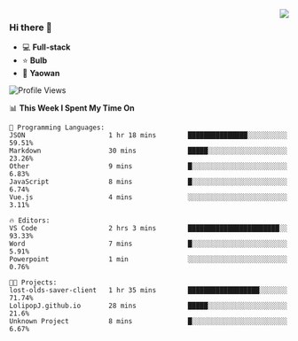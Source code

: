 <img  align="right" src="https://github-readme-stats.vercel.app/api?username=LolipopJ&show_icons=true&count_private=true&hide_title=true&include_all_commits=true&theme=vue">

### Hi there 👋

- :computer: **Full-stack**
- :star: **Bulb**
- :pill: **Yaowan**

<!--START_SECTION:waka-->
![Profile Views](http://img.shields.io/badge/Profile%20Views-1-blue)

📊 **This Week I Spent My Time On** 

```text
💬 Programming Languages: 
JSON                     1 hr 18 mins        ███████████████░░░░░░░░░░   59.51% 
Markdown                 30 mins             █████░░░░░░░░░░░░░░░░░░░░   23.26% 
Other                    9 mins              █░░░░░░░░░░░░░░░░░░░░░░░░   6.83% 
JavaScript               8 mins              █░░░░░░░░░░░░░░░░░░░░░░░░   6.74% 
Vue.js                   4 mins              ░░░░░░░░░░░░░░░░░░░░░░░░░   3.11%

🔥 Editors: 
VS Code                  2 hrs 3 mins        ███████████████████████░░   93.33% 
Word                     7 mins              █░░░░░░░░░░░░░░░░░░░░░░░░   5.91% 
Powerpoint               1 min               ░░░░░░░░░░░░░░░░░░░░░░░░░   0.76%

🐱‍💻 Projects: 
lost-olds-saver-client   1 hr 35 mins        ██████████████████░░░░░░░   71.74% 
LolipopJ.github.io       28 mins             █████░░░░░░░░░░░░░░░░░░░░   21.6% 
Unknown Project          8 mins              █░░░░░░░░░░░░░░░░░░░░░░░░   6.67%

```


<!--END_SECTION:waka-->
